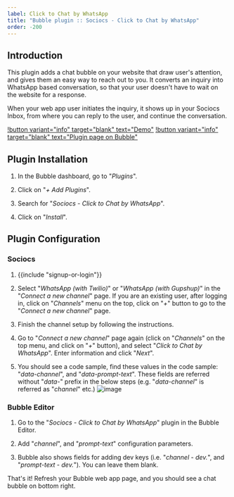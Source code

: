 ```yaml
---
label: Click to Chat by WhatsApp
title: "Bubble plugin :: Sociocs - Click to Chat by WhatsApp"
order: -200
---
```


## Introduction

This plugin adds a chat bubble on your website that draw user's attention, and gives them an easy way to reach out to you. It converts an inquiry into WhatsApp based conversation, so that your user doesn't have to wait on the website for a response.

When your web app user initiates the inquiry, it shows up in your Sociocs Inbox, from where you can reply to the user, and continue the conversation.

[!button variant="info" target="blank" text="Demo"](https://sociocs-plugins.bubbleapps.io/version-test/c2cwa_demo) [!button variant="info" target="blank" text="Plugin page on Bubble"](https://bubble.io/plugin/sociocs---click-to-chat-by-whatsapp-1649935178739x469570815670353900)

## Plugin Installation

1. In the Bubble dashboard, go to "*Plugins*".

1. Click on "*+ Add Plugins*".

1. Search for "*Sociocs - Click to Chat by WhatsApp*".

1. Click on "*Install*".

## Plugin Configuration

### Sociocs

1. {{include "signup-or-login"}}

1. Select "*WhatsApp (with Twilio)*" or "*WhatsApp (with Gupshup)*" in the "*Connect a new channel*" page. If you are an existing user, after logging in, click on "*Channels*" menu on the top, click on "*+*" button to go to the "*Connect a new channel*" page.

1. Finish the channel setup by following the instructions.

1. Go to "*Connect a new channel*" page again (click on "*Channels*" on the top menu, and click on "*+*" button), and select "*Click to Chat by WhatsApp*". Enter information and click "*Next*".

1. You should see a code sample, find these values in the code sample: "*data-channel*", and "*data-prompt-text*". These fields are referred without "*data-*" prefix in the below steps (e.g. "*data-channel*" is referred as "*channel*" etc.)
    ![image](https://user-images.githubusercontent.com/12301512/179740515-74bc9959-e04c-4ae0-85e9-87927223b5e2.png)

### Bubble Editor

1. Go to the "*Sociocs - Click to Chat by WhatsApp*" plugin in the Bubble Editor.

1. Add "*channel*", and "*prompt-text*" configuration parameters.

1. Bubble also shows fields for adding dev keys (i.e. "*channel - dev.*", and "*prompt-text - dev.*"). You can leave them blank.

That's it! Refresh your Bubble web app page, and you should see a chat bubble on bottom right.

